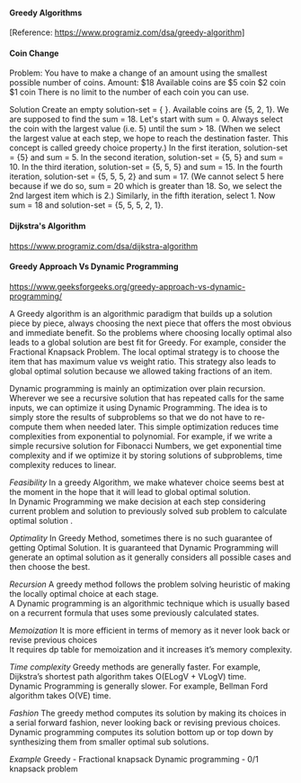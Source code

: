 #### Greedy Algorithms
[Reference: https://www.programiz.com/dsa/greedy-algorithm]

#### Coin Change
Problem: You have to make a change of an amount using the smallest possible number of coins.
Amount: $18
Available coins are
  $5 coin
  $2 coin
  $1 coin
There is no limit to the number of each coin you can use.

Solution
Create an empty solution-set = { }. Available coins are {5, 2, 1}.
We are supposed to find the sum = 18. Let's start with sum = 0.
Always select the coin with the largest value (i.e. 5) until the sum > 18. (When we select the largest value at each step, we hope to reach the destination faster. This concept is called greedy choice property.)
In the first iteration, solution-set = {5} and sum = 5.
In the second iteration, solution-set = {5, 5} and sum = 10.
In the third iteration, solution-set = {5, 5, 5} and sum = 15.
In the fourth iteration, solution-set = {5, 5, 5, 2} and sum = 17. (We cannot select 5 here because if we do so, sum = 20 which is greater than 18. So, we select the 2nd largest item which is 2.)
Similarly, in the fifth iteration, select 1. Now sum = 18 and solution-set = {5, 5, 5, 2, 1}.

#### Dijkstra's Algorithm
https://www.programiz.com/dsa/dijkstra-algorithm



#### Greedy Approach Vs Dynamic Programming
https://www.geeksforgeeks.org/greedy-approach-vs-dynamic-programming/

A Greedy algorithm is an algorithmic paradigm that builds up a solution piece by piece, always choosing the next piece that offers the most obvious and immediate benefit. So the problems where choosing locally optimal also leads to a global solution are best fit for Greedy. 
For example, consider the Fractional Knapsack Problem. The local optimal strategy is to choose the item that has maximum value vs weight ratio. This strategy also leads to global optimal solution because we allowed taking fractions of an item. 

Dynamic programming is mainly an optimization over plain recursion. Wherever we see a recursive solution that has repeated calls for the same inputs, we can optimize it using Dynamic Programming. The idea is to simply store the results of subproblems so that we do not have to re-compute them when needed later. This simple optimization reduces time complexities from exponential to polynomial. For example, if we write a simple recursive solution for Fibonacci Numbers, we get exponential time complexity and if we optimize it by storing solutions of subproblems, time complexity reduces to linear.

*Feasibility* 
In a greedy Algorithm, we make whatever choice seems best at the moment in the hope that it will lead to global optimal solution.	
In Dynamic Programming we make decision at each step considering current problem and solution to previously solved sub problem to calculate optimal solution .

*Optimality* 
In Greedy Method, sometimes there is no such guarantee of getting Optimal Solution.	
It is guaranteed that Dynamic Programming will generate an optimal solution as it generally considers all possible cases and then choose the best.

*Recursion* 
A greedy method follows the problem solving heuristic of making the locally optimal choice at each stage.	
A Dynamic programming is an algorithmic technique which is usually based on a recurrent formula that uses some previously calculated states.

*Memoization* 
It is more efficient in terms of memory as it never look back or revise previous choices	
It requires dp table for memoization and it increases it’s memory complexity.

*Time complexity* 
Greedy methods are generally faster. For example, Dijkstra’s shortest path algorithm takes O(ELogV + VLogV) time.	
Dynamic Programming is generally slower. For example, Bellman Ford algorithm takes O(VE) time.

*Fashion* 
The greedy method computes its solution by making its choices in a serial forward fashion, never looking back or revising previous choices.	
Dynamic programming computes its solution bottom up or top down by synthesizing them from smaller optimal sub solutions.

*Example* 
Greedy - Fractional knapsack 
Dynamic programming - 0/1 knapsack problem